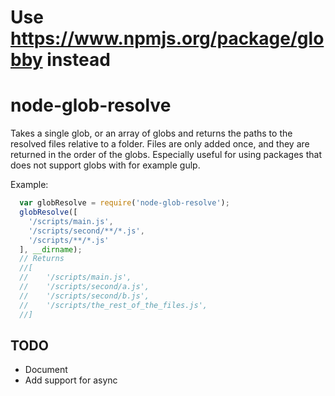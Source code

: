 # Use https://www.npmjs.org/package/globby instead 

node-glob-resolve
=================

Takes a single glob, or an array of globs and returns the paths to the resolved files relative to a folder.
Files are only added once, and they are returned in the order of the globs.
Especially useful for using packages that does not support globs with for example gulp.

Example:
```javascript
  var globResolve = require('node-glob-resolve');
  globResolve([
    '/scripts/main.js',
    '/scripts/second/**/*.js',
    '/scripts/**/*.js'
  ], __dirname);
  // Returns 
  //[
  //    '/scripts/main.js',
  //    '/scripts/second/a.js',
  //    '/scripts/second/b.js',
  //    '/scripts/the_rest_of_the_files.js',
  //]
```

## TODO
 * Document
 * Add support for async
